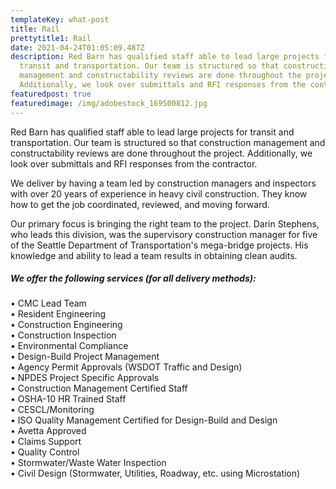 ```yaml
---
templateKey: what-post
title: Rail
prettytitle1: Rail
date: 2021-04-24T01:05:09.487Z
description: Red Barn has qualified staff able to lead large projects for
  transit and transportation. Our team is structured so that construction
  management and constructability reviews are done throughout the project.
  Additionally, we look over submittals and RFI responses from the contractor.
featuredpost: true
featuredimage: /img/adobestock_169500812.jpg
---
```

Red Barn has qualified staff able to lead large projects for transit and transportation. Our team is structured so that construction management and constructability reviews are done throughout the project. Additionally, we look over submittals and RFI responses from the contractor.

We deliver by having a team led by construction managers and inspectors with over 20 years of experience in heavy civil construction. They know how to get the job coordinated, reviewed, and moving forward.

Our primary focus is bringing the right team to the project. Darin Stephens, who leads this division, was the supervisory construction manager for five of the Seattle Department of Transportation's mega-bridge projects. His knowledge and ability to lead a team results in obtaining clean audits.

##### **We offer the following services (for all delivery methods):**

•	CMC Lead Team  
•	Resident Engineering  
•	Construction Engineering  
•	Construction Inspection  
•	Environmental Compliance  
•	Design-Build Project Management  
•	Agency Permit Approvals (WSDOT Traffic and Design)  
•	NPDES Project Specific Approvals  
•	Construction Management Certified Staff  
•	OSHA-10 HR Trained Staff  
•	CESCL/Monitoring  
•	ISO Quality Management Certified for Design-Build and Design  
•	Avetta Approved  
•	Claims Support  
•	Quality Control  
•	Stormwater/Waste Water Inspection  
•	Civil Design (Stormwater, Utilities, Roadway, etc. using Microstation)